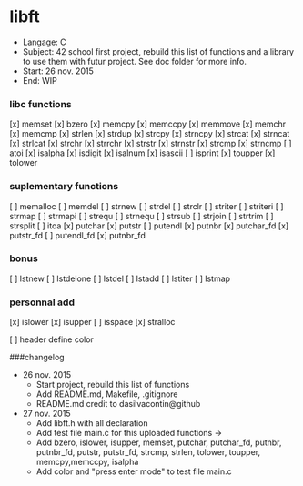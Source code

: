 # libft
- Langage: C
- Subject: 42 school first project, rebuild this list of functions and a library to use them with futur project. See doc folder for more info.
- Start: 26 nov. 2015
- End: WIP

### libc functions

[x] memset
[x] bzero
[x] memcpy
[x] memccpy
[x] memmove
[x] memchr
[x] memcmp
[x] strlen
[x] strdup
[x] strcpy
[x] strncpy
[x] strcat
[x] strncat
[x] strlcat
[x] strchr
[x] strrchr
[x] strstr
[x] strnstr
[x] strcmp
[x] strncmp
[ ] atoi
[x] isalpha
[x] isdigit
[x] isalnum
[x] isascii
[ ] isprint
[x] toupper
[x] tolower

### suplementary functions

[ ] memalloc
[ ] memdel
[ ] strnew
[ ] strdel
[ ] strclr
[ ] striter
[ ] striteri
[ ] strmap
[ ] strmapi
[ ] strequ
[ ] strnequ
[ ] strsub
[ ] strjoin
[ ] strtrim
[ ] strsplit
[ ] itoa
[x] putchar
[x] putstr
[ ] putendl
[x] putnbr
[x] putchar_fd
[x] putstr_fd
[ ] putendl_fd
[x] putnbr_fd

### bonus

[ ] lstnew
[ ] lstdelone
[ ] lstdel
[ ] lstadd
[ ] lstiter
[ ] lstmap

### personnal add
[x] islower
[x] isupper
[ ] isspace
[x] stralloc

[ ] header define color 

###changelog
- 26 nov. 2015
	- Start project, rebuild this list of functions
	- Add README.md, Makefile, .gitignore
	- README.md credit to dasilvacontin@github
- 27 nov. 2015
	- Add libft.h with all declaration
	- Add test file main.c for this uploaded functions ->
	- Add bzero, islower, isupper, memset, putchar, putchar_fd, putnbr, putnbr_fd, putstr, putstr_fd, strcmp, strlen, tolower, toupper, memcpy,memccpy, isalpha
	- Add color and "press enter mode" to test file main.c
